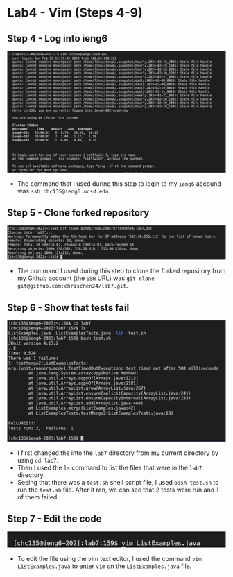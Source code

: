 # **Lab4 - Vim (Steps 4-9)**
## **Step 4 - Log into ieng6**
![Image](sshlogin.png)
- The command that I used during this step to login to my `ieng6` accound was `ssh chc135@ieng6.ucsd.edu`.

## **Step 5 - Clone forked repository**
![Image](gitclone.png)
- The command I used during this step to clone the forked repository from my Github account (the `SSH` URL) was `git clone git@github.com:chrischen24/lab7.git`.

## **Step 6 - Show that tests fail**
![Image](testfail.png)
- I first changed the into the `lab7` directory from my current directory by using `cd lab7`.
- Then I used the `ls` command to list the files that were in the `lab7` directory.
- Seeing that there was a `test.sh` shell script file, I used `bash test.sh` to run the `test.sh` file. After it ran, we can see that 2 tests were run and 1 of them failed.

## **Step 7 - Edit the code**
![Image](vim.png)
- To edit the file using the vim text editor, I used the command `vim ListExamples.java` to enter `vim` on the `ListExamples.java` file.


